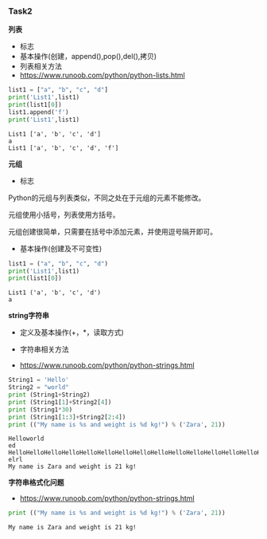 
### Task2

**列表**
- 标志
- 基本操作(创建，append(),pop(),del(),拷贝)
- 列表相关方法
- https://www.runoob.com/python/python-lists.html


```python
list1 = ["a", "b", "c", "d"]
print('List1',list1)
print(list1[0])
list1.append('f')
print('List1',list1)
```

    List1 ['a', 'b', 'c', 'd']
    a
    List1 ['a', 'b', 'c', 'd', 'f']


**元组**
- 标志

Python的元组与列表类似，不同之处在于元组的元素不能修改。

元组使用小括号，列表使用方括号。

元组创建很简单，只需要在括号中添加元素，并使用逗号隔开即可。
- 基本操作(创建及不可变性)


```python
list1 = ("a", "b", "c", "d")
print('List1',list1)
print(list1[0])
```

    List1 ('a', 'b', 'c', 'd')
    a


**string字符串**
- 定义及基本操作(+，*，读取方式)

- 字符串相关方法
- https://www.runoob.com/python/python-strings.html


```python
String1 = 'Hello'
String2 = "world"
print (String1+String2)
print (String1[1]+String2[4])
print (String1*30)
print (String1[1:3]+String2[2:4])
print (("My name is %s and weight is %d kg!") % ('Zara', 21))
```

    Helloworld
    ed
    HelloHelloHelloHelloHelloHelloHelloHelloHelloHelloHelloHelloHelloHelloHelloHelloHelloHelloHelloHelloHelloHelloHelloHelloHelloHelloHelloHelloHelloHello
    elrl
    My name is Zara and weight is 21 kg!


**字符串格式化问题**
- https://www.runoob.com/python/python-strings.html


```python
print (("My name is %s and weight is %d kg!") % ('Zara', 21))
```

    My name is Zara and weight is 21 kg!

